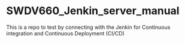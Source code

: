 # SWDV660_Jenkin_server_manual
This is a repo to test by connecting with the Jenkin for Continuous integration and Continuous Deployment (CI/CD)  
